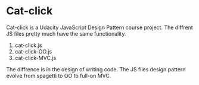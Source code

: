 # Cat-click 

Cat-click is a Udacity JavaScript Design Pattern course project. The diffrent JS files pretty much have the same functionality. 
1. cat-click.js
2. cat-click-OO.js
3. cat-click-MVC.js

The diffrence is in the design of writing code. The JS files design pattern evolve from spagetti to OO to full-on MVC.
